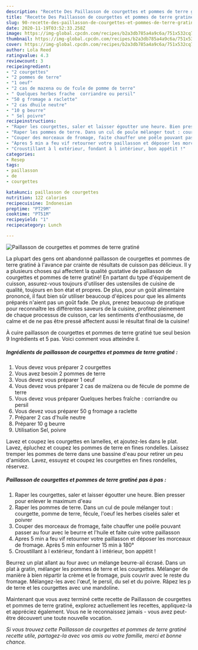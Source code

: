 ```yaml
---
description: "Recette Des Paillasson de courgettes et pommes de terre gratiné"
title: "Recette Des Paillasson de courgettes et pommes de terre gratiné"
slug: 90-recette-des-paillasson-de-courgettes-et-pommes-de-terre-gratine
date: 2020-11-19T03:52:33.258Z
image: https://img-global.cpcdn.com/recipes/b2a3db785a4a9c6a/751x532cq70/paillasson-de-courgettes-et-pommes-de-terre-gratine-photo-principale-de-la-recette.jpg
thumbnail: https://img-global.cpcdn.com/recipes/b2a3db785a4a9c6a/751x532cq70/paillasson-de-courgettes-et-pommes-de-terre-gratine-photo-principale-de-la-recette.jpg
cover: https://img-global.cpcdn.com/recipes/b2a3db785a4a9c6a/751x532cq70/paillasson-de-courgettes-et-pommes-de-terre-gratine-photo-principale-de-la-recette.jpg
author: Lola Reed
ratingvalue: 4.3
reviewcount: 3
recipeingredient:
- "2 courgettes"
- "2 pommes de terre"
- "1 oeuf"
- "2 cas de mazena ou de fcule de pomme de terre"
- " Quelques herbes frache  corriandre ou persil"
- "50 g fromage a raclette"
- "2 cas dhuile neutre"
- "10 g beurre"
- " Sel poivre"
recipeinstructions:
- "Raper les courgettes, saler et laisser égoutter une heure. Bien presser pour enlever le maximum d&#39;eau"
- "Raper les pommes de terre. Dans un cul de poule mélanger tout : courgette, pomme de terre, fécule, l&#39;oeuf les herbes ciselés saler et poivrer"
- "Couper des morceaux de fromage, faite chauffer une poêle pouvant passer au four avec le beurre et l&#39;huile et faite cuire votre paillasson"
- "Apres 5 min a feu vif retourner votre paillasson et déposer les morceaux de fromage. Après 5 min enfourner 15 min à 180°"
- "Croustillant à l extérieur, fondant à l intérieur, bon appétit !"
categories:
- Resep
tags:
- paillasson
- de
- courgettes

katakunci: paillasson de courgettes 
nutrition: 122 calories
recipecuisine: Indonesian
preptime: "PT29M"
cooktime: "PT51M"
recipeyield: "1"
recipecategory: Lunch

---
```



![Paillasson de courgettes et pommes de terre gratiné](https://img-global.cpcdn.com/recipes/b2a3db785a4a9c6a/751x532cq70/paillasson-de-courgettes-et-pommes-de-terre-gratine-photo-principale-de-la-recette.jpg)

La plupart des gens ont abandonné paillasson de courgettes et pommes de terre gratiné à l'avance par crainte de résultats de cuisson pas délicieux. Il y a plusieurs choses qui affectent la qualité gustative de paillasson de courgettes et pommes de terre gratiné! En partant du type d'équipement de cuisson, assurez-vous toujours d'utiliser des ustensiles de cuisine de qualité, toujours en bon état et propres. De plus, pour un goût alimentaire prononcé, il faut bien sûr utiliser beaucoup d'épices pour que les aliments préparés n'aient pas un goût fade. De plus, prenez beaucoup de pratique pour reconnaître les différentes saveurs de la cuisine, profitez pleinement de chaque processus de cuisson, car les sentiments d'enthousiasme, de calme et de ne pas être pressé affectent aussi le résultat final de la cuisine!

<!--inarticleads1-->

À cuire paillasson de courgettes et pommes de terre gratiné tue seul besion 9 Ingrédients et 5 pas. Voici comment vous atteindre il.

##### Ingrédients de paillasson de courgettes et pommes de terre gratiné :

1. Vous devez vous préparer 2 courgettes
1. Vous avez besoin 2 pommes de terre
1. Vous devez vous préparer 1 oeuf
1. Vous devez vous préparer 2 cas de maïzena ou de fécule de pomme de terre
1. Vous devez vous préparer  Quelques herbes fraîche : corriandre ou persil
1. Vous devez vous préparer 50 g fromage a raclette
1. Préparer 2 cas d&#39;huile neutre
1. Préparer 10 g beurre
1. Utilisation  Sel, poivre


Lavez et coupez les courgettes en lamelles, et ajoutez-les dans le plat. Lavez, épluchez et coupez les pommes de terre en fines rondelles. Laissez tremper les pommes de terre dans une bassine d&#39;eau pour retirer un peu d&#39;amidon. Lavez, essuyez et coupez les courgettes en fines rondelles, réservez. 

<!--inarticleads2-->

##### Paillasson de courgettes et pommes de terre gratiné pas à pas :

1. Raper les courgettes, saler et laisser égoutter une heure. Bien presser pour enlever le maximum d&#39;eau
1. Raper les pommes de terre. Dans un cul de poule mélanger tout : courgette, pomme de terre, fécule, l&#39;oeuf les herbes ciselés saler et poivrer
1. Couper des morceaux de fromage, faite chauffer une poêle pouvant passer au four avec le beurre et l&#39;huile et faite cuire votre paillasson
1. Apres 5 min a feu vif retourner votre paillasson et déposer les morceaux de fromage. Après 5 min enfourner 15 min à 180°
1. Croustillant à l extérieur, fondant à l intérieur, bon appétit !


Beurrez un plat allant au four avec un mélange beurre-ail écrasé. Dans un plat à gratin, mélanger les pommes de terre et les courgettes. Mélanger de manière à bien répartir la crème et le fromage, puis couvrir avec le reste du fromage. Mélangez-les avec l&#39;œuf, le persil, du sel et du poivre. Râpez les p de terre et les courgettes avec une mandoline. 

<!--inarticleads1-->

<p>
Maintenant que vous avez terminé cette recette de Paillasson de courgettes et pommes de terre gratiné, explorez actuellement les recettes, appliquez-la et appréciez également. Vous ne le reconnaissez jamais - vous avez peut-être découvert une toute nouvelle vocation.
</p>

<p>
<i>Si vous trouvez cette Paillasson de courgettes et pommes de terre gratiné recette utile, partagez-la avec vos amis ou votre famille, merci et bonne chance.</i>
</p>
